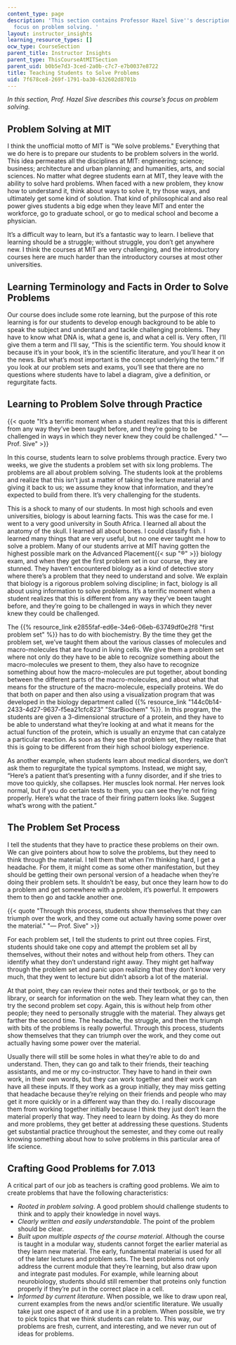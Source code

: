 ```yaml
---
content_type: page
description: 'This section contains Professor Hazel Sive''s description of the course''s
  focus on problem solving. '
layout: instructor_insights
learning_resource_types: []
ocw_type: CourseSection
parent_title: Instructor Insights
parent_type: ThisCourseAtMITSection
parent_uid: b0b5e7d3-3ced-2a0b-c7c7-e7b0037e8722
title: Teaching Students to Solve Problems
uid: 7f678ce8-269f-1791-ba30-632602d8701b
---
```


_In this section, Prof. Hazel Sive describes this course’s focus on problem solving._

Problem Solving at MIT
----------------------

I think the unofficial motto of MIT is "We solve problems." Everything that we do here is to prepare our students to be problem solvers in the world. This idea permeates all the disciplines at MIT: engineering; science; business; architecture and urban planning; and humanities, arts, and social sciences. No matter what degree students earn at MIT, they leave with the ability to solve hard problems. When faced with a new problem, they know how to understand it, think about ways to solve it, try those ways, and ultimately get some kind of solution. That kind of philosophical and also real power gives students a big edge when they leave MIT and enter the workforce, go to graduate school, or go to medical school and become a physician.

It’s a difficult way to learn, but it’s a fantastic way to learn. I believe that learning should be a struggle; without struggle, you don’t get anywhere new. I think the courses at MIT are very challenging, and the introductory courses here are much harder than the introductory courses at most other universities.

Learning Terminology and Facts in Order to Solve Problems
---------------------------------------------------------

Our course does include some rote learning, but the purpose of this rote learning is for our students to develop enough background to be able to speak the subject and understand and tackle challenging problems. They have to know what DNA is, what a gene is, and what a cell is. Very often, I’ll give them a term and I’ll say, “This is the scientific term. You should know it because it’s in your book, it’s in the scientific literature, and you’ll hear it on the news. But what’s most important is the concept underlying the term.” If you look at our problem sets and exams, you’ll see that there are no questions where students have to label a diagram, give a definition, or regurgitate facts.

Learning to Problem Solve through Practice
------------------------------------------

{{< quote "It’s a terrific moment when a student realizes that this is different from any way they’ve been taught before, and they’re going to be challenged in ways in which they never knew they could be challenged." "— Prof. Sive" >}}

In this course, students learn to solve problems through practice. Every two weeks, we give the students a problem set with six long problems. The problems are all about problem solving. The students look at the problems and realize that this isn’t just a matter of taking the lecture material and giving it back to us; we assume they know that information, and they’re expected to build from there. It’s very challenging for the students.

This is a shock to many of our students. In most high schools and even universities, biology is about learning facts. This was the case for me. I went to a very good university in South Africa. I learned all about the anatomy of the skull. I learned all about bones. I could classify fish. I learned many things that are very useful, but no one ever taught me how to solve a problem. Many of our students arrive at MIT having gotten the highest possible mark on the Advanced Placement{{< sup "®" >}} biology exam, and when they get the first problem set in our course, they are stunned. They haven’t encountered biology as a kind of detective story where there’s a problem that they need to understand and solve. We explain that biology is a rigorous problem solving discipline; in fact, biology is all about using information to solve problems. It’s a terrific moment when a student realizes that this is different from any way they’ve been taught before, and they’re going to be challenged in ways in which they never knew they could be challenged.

The {{% resource_link e2855faf-ed6e-34e6-06eb-63749df0e2f8 "first problem set" %}} has to do with biochemistry. By the time they get the problem set, we’ve taught them about the various classes of molecules and macro-molecules that are found in living cells. We give them a problem set where not only do they have to be able to recognize something about the macro-molecules we present to them, they also have to recognize something about how the macro-molecules are put together, about bonding between the different parts of the macro-molecules, and about what that means for the structure of the macro-molecule, especially proteins. We do that both on paper and then also using a visualization program that was developed in the biology department called {{% resource_link "144c0b14-2433-4d27-9637-f5ea21cfc823" "StarBiochem" %}}. In this program, the students are given a 3-dimensional structure of a protein, and they have to be able to understand what they’re looking at and what it means for the actual function of the protein, which is usually an enzyme that can catalyze a particular reaction. As soon as they see that problem set, they realize that this is going to be different from their high school biology experience.

As another example, when students learn about medical disorders, we don’t ask them to regurgitate the typical symptoms. Instead, we might say, “Here’s a patient that’s presenting with a funny disorder, and if she tries to move too quickly, she collapses. Her muscles look normal. Her nerves look normal, but if you do certain tests to them, you can see they’re not firing properly. Here’s what the trace of their firing pattern looks like. Suggest what’s wrong with the patient.”

The Problem Set Process
-----------------------

I tell the students that they have to practice these problems on their own. We can give pointers about how to solve the problems, but they need to think through the material. I tell them that when I’m thinking hard, I get a headache. For them, it might come as some other manifestation, but they should be getting their own personal version of a headache when they’re doing their problem sets. It shouldn’t be easy, but once they learn how to do a problem and get somewhere with a problem, it’s powerful. It empowers them to then go and tackle another one.

{{< quote "Through this process, students show themselves that they can triumph over the work, and they come out actually having some power over the material." "— Prof. Sive" >}}

For each problem set, I tell the students to print out three copies. First, students should take one copy and attempt the problem set all by themselves, without their notes and without help from others. They can identify what they don’t understand right away. They might get halfway through the problem set and panic upon realizing that they don’t know very much, that they went to lecture but didn’t absorb a lot of the material.

At that point, they can review their notes and their textbook, or go to the library, or search for information on the web. They learn what they can, then try the second problem set copy. Again, this is without help from other people; they need to personally struggle with the material. They always get farther the second time. The headache, the struggle, and then the triumph with bits of the problems is really powerful. Through this process, students show themselves that they can triumph over the work, and they come out actually having some power over the material.

Usually there will still be some holes in what they’re able to do and understand. Then, they can go and talk to their friends, their teaching assistants, and me or my co-instructor. They have to hand in their own work, in their own words, but they can work together and their work can have all these inputs. If they work as a group initially, they may miss getting that headache because they’re relying on their friends and people who may get it more quickly or in a different way than they do. I really discourage them from working together initially because I think they just don’t learn the material properly that way. They need to learn by doing. As they do more and more problems, they get better at addressing these questions. Students get substantial practice throughout the semester, and they come out really knowing something about how to solve problems in this particular area of life science.

Crafting Good Problems for 7.013
--------------------------------

A critical part of our job as teachers is crafting good problems. We aim to create problems that have the following characteristics:

*   _Rooted in problem solving_. A good problem should challenge students to think and to apply their knowledge in novel ways.
*   _Clearly written and easily understandable_. The point of the problem should be clear.
*   _Built upon multiple aspects of the course material_. Although the course is taught in a modular way, students cannot forget the earlier material as they learn new material. The early, fundamental material is used for all of the later lectures and problem sets. The best problems not only address the current module that they’re learning, but also draw upon and integrate past modules. For example, while learning about neurobiology, students should still remember that proteins only function properly if they’re put in the correct place in a cell.
*   _Informed by current literature_. When possible, we like to draw upon real, current examples from the news and/or scientific literature. We usually take just one aspect of it and use it in a problem. When possible, we try to pick topics that we think students can relate to. This way, our problems are fresh, current, and interesting, and we never run out of ideas for problems.